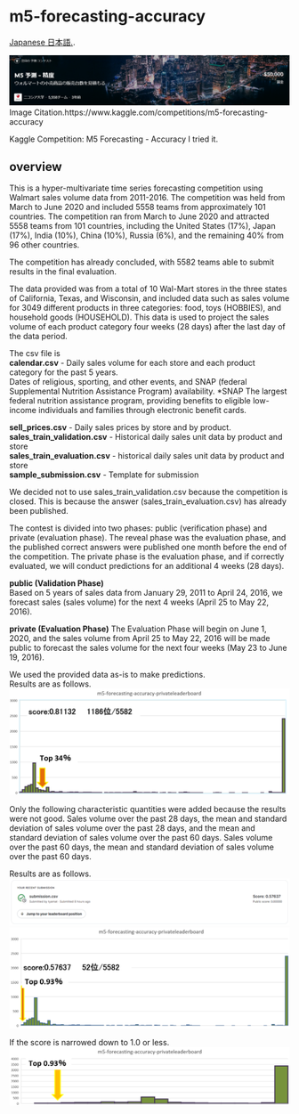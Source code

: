 # m5-forecasting-accuracy  
[Japanese 日本語.](https://github.com/Sanaxen/m5-forecasting-accuracy/blob/master/README_jp.md).

<img src="./images/image1.png"/>  
Image Citation.https://www.kaggle.com/competitions/m5-forecasting-accuracy  

Kaggle Competition: M5 Forecasting - Accuracy I tried it.  

## overview
This is a hyper-multivariate time series forecasting competition using Walmart sales volume data from 2011-2016.
The competition was held from March to June 2020 and included 5558 teams from approximately 101 countries.
The competition ran from March to June 2020 and attracted 5558 teams from 101 countries, including the United States (17%), Japan (17%), India (10%), China (10%), Russia (6%), and the remaining 40% from 96 other countries.  

The competition has already concluded, with 5582 teams able to submit results in the final evaluation.  

The data provided was from a total of 10 Wal-Mart stores in the three states of California, Texas, and Wisconsin, and included data such as sales volume for 3049 different products in three categories: food, toys (HOBBIES), and household goods (HOUSEHOLD). This data is used to project the sales volume of each product category four weeks (28 days) after the last day of the data period.

The csv file is  
**calendar.csv** - Daily sales volume for each store and each product category for the past 5 years.  
Dates of religious, sporting, and other events, and SNAP (federal Supplemental Nutrition Assistance Program) availability.
*SNAP The largest federal nutrition assistance program, providing benefits to eligible low-income individuals and families through electronic benefit cards.

**sell_prices.csv** - Daily sales prices by store and by product.  
**sales_train_validation.csv** - Historical daily sales unit data by product and store  
**sales_train_evaluation.csv** - historical daily sales unit data by product and store  
**sample_submission.csv** - Template for submission  

We decided not to use sales_train_validation.csv because the competition is closed.
This is because the answer (sales_train_evaluation.csv) has already been published.  

The contest is divided into two phases: public (verification phase) and private (evaluation phase). The reveal phase was the evaluation phase, and the published correct answers were published one month before the end of the competition. The private phase is the evaluation phase, and if correctly evaluated, we will conduct predictions for an additional 4 weeks (28 days).

**public (Validation Phase)**  
Based on 5 years of sales data from January 29, 2011 to April 24, 2016, we forecast sales (sales volume) for the next 4 weeks (April 25 to May 22, 2016).  

**private (Evaluation Phase)** 
The Evaluation Phase will begin on June 1, 2020, and the sales volume from April 25 to May 22, 2016 will be made public to forecast the sales volume for the next four weeks (May 23 to June 19, 2016).  

We used the provided data as-is to make predictions.  
Results are as follows.  
<img src="./images/image2.png"/>  

Only the following characteristic quantities were added because the results were not good.
Sales volume over the past 28 days, the mean and standard deviation of sales volume over the past 28 days, and the mean and standard deviation of sales volume over the past 60 days.
Sales volume over the past 60 days, the mean and standard deviation of sales volume over the past 60 days.

Results are as follows.  
<img src="./images/image3.png"/>  
<img src="./images/image4.png"/>  

If the score is narrowed down to 1.0 or less.  
<img src="./images/image5.png"/>  

